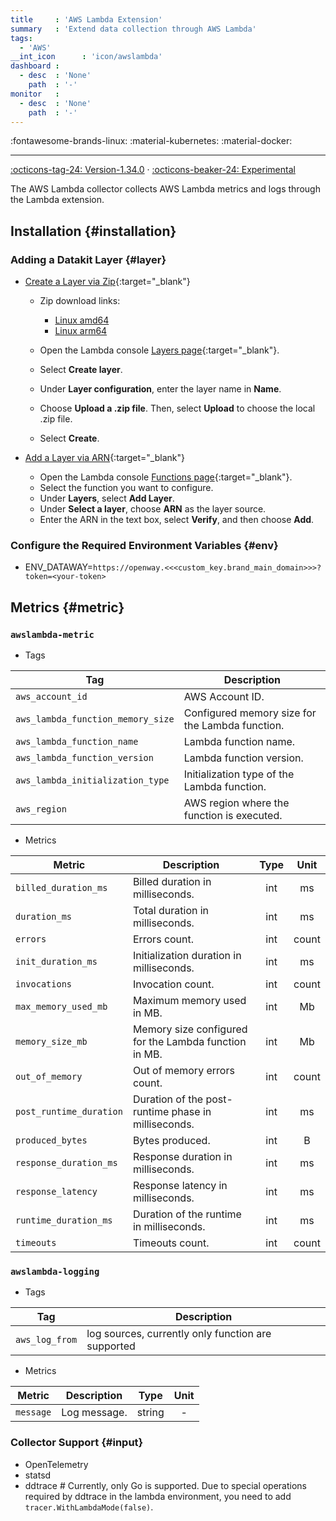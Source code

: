 ```yaml
---
title     : 'AWS Lambda Extension'
summary   : 'Extend data collection through AWS Lambda'
tags:
  - 'AWS'
__int_icon      : 'icon/awslambda'
dashboard :
  - desc  : 'None'
    path  : '-'
monitor   :
  - desc  : 'None'
    path  : '-'
---
```



:fontawesome-brands-linux: :material-kubernetes: :material-docker:

---

[:octicons-tag-24: Version-1.34.0](../datakit/changelog.md#cl-1.34.0) · [:octicons-beaker-24: Experimental](../datakit/index.md#experimental)

The AWS Lambda collector collects AWS Lambda metrics and logs through the Lambda extension.

## Installation {#installation}

### Adding a Datakit Layer {#layer}

- [Create a Layer via Zip](https://docs.aws.amazon.com/lambda/latest/dg/creating-deleting-layers.html#layers-create){:target="_blank"}

    - Zip download links:
        - [Linux amd64](https://static.<<<custom_key.brand_main_domain>>>/datakit/datakit_aws_extension-linux-amd64.zip)
        - [Linux arm64](https://static.<<<custom_key.brand_main_domain>>>/datakit/datakit_aws_extension-linux-arm64.zip)

    - Open the Lambda console [Layers page](https://console.aws.amazon.com/lambda/home#/layers){:target="_blank"}.
    - Select **Create layer**.
    - Under **Layer configuration**, enter the layer name in **Name**.
    - Choose **Upload a .zip file**. Then, select **Upload** to choose the local .zip file.
    - Select **Create**.

- [Add a Layer via ARN](https://docs.aws.amazon.com/lambda/latest/dg/adding-layers.html){:target="_blank"}

    - Open the Lambda console [Functions page](https://console.aws.amazon.com/lambda/home#/functions){:target="_blank"}.
    - Select the function you want to configure.
    - Under **Layers**, select **Add Layer**.
    - Under **Select a layer**, choose **ARN** as the layer source.
    - Enter the ARN in the text box, select **Verify**, and then choose **Add**.

### Configure the Required Environment Variables {#env}

- ENV_DATAWAY=`https://openway.<<<custom_key.brand_main_domain>>>?token=<your-token>`

## Metrics {#metric}



### `awslambda-metric`

- Tags


| Tag | Description |
|  ----  | --------|
|`aws_account_id`|AWS Account ID.|
|`aws_lambda_function_memory_size`|Configured memory size for the Lambda function.|
|`aws_lambda_function_name`|Lambda function name.|
|`aws_lambda_function_version`|Lambda function version.|
|`aws_lambda_initialization_type`|Initialization type of the Lambda function.|
|`aws_region`|AWS region where the function is executed.|

- Metrics


| Metric | Description | Type | Unit |
| ---- |---- | :---:    | :----: |
|`billed_duration_ms`|Billed duration in milliseconds.|int|ms|
|`duration_ms`|Total duration in milliseconds.|int|ms|
|`errors`|Errors count.|int|count|
|`init_duration_ms`|Initialization duration in milliseconds.|int|ms|
|`invocations`|Invocation count.|int|count|
|`max_memory_used_mb`|Maximum memory used in MB.|int|Mb|
|`memory_size_mb`|Memory size configured for the Lambda function in MB.|int|Mb|
|`out_of_memory`|Out of memory errors count.|int|count|
|`post_runtime_duration`|Duration of the post-runtime phase in milliseconds.|int|ms|
|`produced_bytes`|Bytes produced.|int|B|
|`response_duration_ms`|Response duration in milliseconds.|int|ms|
|`response_latency`|Response latency in milliseconds.|int|ms|
|`runtime_duration_ms`|Duration of the runtime in milliseconds.|int|ms|
|`timeouts`|Timeouts count.|int|count|



### `awslambda-logging`

- Tags


| Tag | Description |
|  ----  | --------|
|`aws_log_from`|log sources, currently only function are supported|

- Metrics


| Metric | Description | Type | Unit |
| ---- |---- | :---:    | :----: |
|`message`|Log message.|string|-|



### Collector Support {#input}

- OpenTelemetry
- statsd
- ddtrace # Currently, only Go is supported. Due to special operations required by ddtrace in the lambda environment, you need to add `tracer.WithLambdaMode(false)`.

